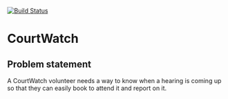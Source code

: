 
[![Build Status](https://travis-ci.org/fac-13/CourtWatch.svg?branch=master)](https://travis-ci.org/fac-13/CourtWatch)

# CourtWatch

## Problem statement

A CourtWatch volunteer needs a way to know when a hearing is coming up so that they can easily book to attend it and report on it. 
